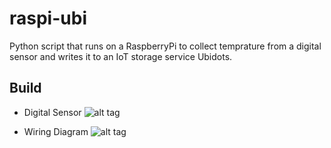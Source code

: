 # raspi-ubi

Python script that runs on a RaspberryPi to collect temprature from a digital sensor and writes it to an IoT storage service Ubidots. 

## Build
- Digital Sensor 
![alt tag](https://images-na.ssl-images-amazon.com/images/I/31DnYDJDJtL._SX466_.jpg)

- Wiring Diagram
![alt tag](https://pimylifeup.com/wp-content/uploads/2016/03/Raspberry-Pi-Temperature-Sensor-Diagram-v2.png)

